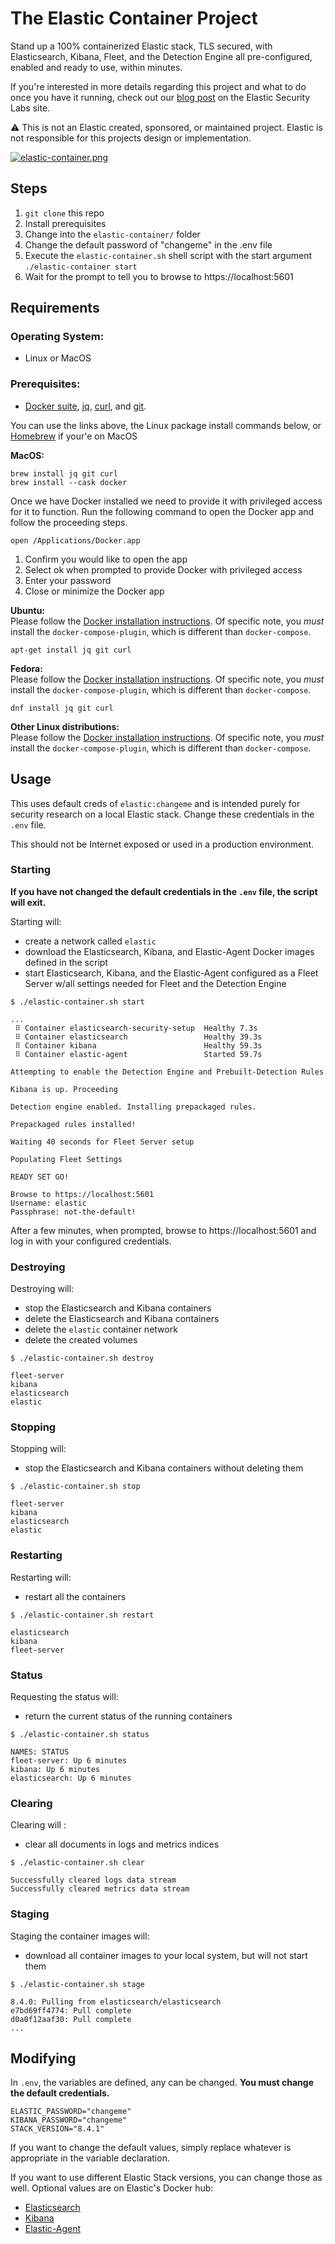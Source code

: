 # The Elastic Container Project

Stand up a 100% containerized Elastic stack, TLS secured, with Elasticsearch, Kibana, Fleet, and the Detection Engine all pre-configured, enabled and ready to use, within minutes.

If you're interested in more details regarding this project and what to do once you have it running, check out our [blog post](https://www.elastic.co/security-labs/the-elastic-container-project) on the Elastic Security Labs site.

:warning: This is not an Elastic created, sponsored, or maintained project. Elastic is not responsible for this projects design or implementation.

[![elastic-container.png](https://i.postimg.cc/J7TpsqKJ/elastic-container.png)](https://postimg.cc/NLH6VR3f)

## Steps

1. `git clone` this repo
2. Install prerequisites
3. Change into the `elastic-container/` folder
4. Change the default password of "changeme" in the .env file 
5. Execute the `elastic-container.sh` shell script with the start argument `./elastic-container start`
6. Wait for the prompt to tell you to browse to https://localhost:5601

## Requirements

### Operating System: 

- Linux or MacOS 

### Prerequisites: 

- [Docker suite](https://docs.docker.com/get-docker/), [jq](https://stedolan.github.io/jq/download/), [curl](https://curl.se/download.html), and [git](https://git-scm.com/book/en/v2/Getting-Started-Installing-Git).

You can use the links above, the Linux package install commands below, or [Homebrew](https://brew.sh/) if your'e on MacOS

**MacOS:**
```
brew install jq git curl 
brew install --cask docker
```
Once we have Docker installed we need to provide it with privileged access for it to function. Run the following command to open the Docker app and follow the proceeding steps.
```
open /Applications/Docker.app
```

1. Confirm you would like to open the app
2. Select ok when prompted to provide Docker with privileged access
3. Enter your password 
4. Close or minimize the Docker app

**Ubuntu:**  
Please follow the [Docker installation instructions](https://docs.docker.com/engine/install/ubuntu/). Of specific note, you *must* install the `docker-compose-plugin`, which is different than `docker-compose`.
```
apt-get install jq git curl
```
**Fedora:**  
Please follow the [Docker installation instructions](https://docs.docker.com/engine/install/fedora/). Of specific note, you *must* install the `docker-compose-plugin`, which is different than `docker-compose`.
```
dnf install jq git curl
```

**Other Linux distributions:**  
Please follow the [Docker installation instructions](https://docs.docker.com/engine/install/). Of specific note, you *must* install the `docker-compose-plugin`, which is different than `docker-compose`.

## Usage

This uses default creds of `elastic:changeme` and is intended purely for security research on a local Elastic stack. Change these credentials in the `.env` file.

This should not be Internet exposed or used in a production environment.

### Starting

**If you have not changed the default credentials in the `.env` file, the script will exit.**

Starting will:
- create a network called `elastic`
- download the Elasticsearch, Kibana, and Elastic-Agent Docker images defined in the script
- start Elasticsearch, Kibana, and the Elastic-Agent configured as a Fleet Server w/all settings needed for Fleet and the Detection Engine

```
$ ./elastic-container.sh start

...
 ⠿ Container elasticsearch-security-setup  Healthy 7.3s
 ⠿ Container elasticsearch                 Healthy 39.3s
 ⠿ Container kibana                        Healthy 59.3s
 ⠿ Container elastic-agent                 Started 59.7s

Attempting to enable the Detection Engine and Prebuilt-Detection Rules

Kibana is up. Proceeding

Detection engine enabled. Installing prepackaged rules.

Prepackaged rules installed!

Waiting 40 seconds for Fleet Server setup

Populating Fleet Settings

READY SET GO!

Browse to https://localhost:5601
Username: elastic
Passphrase: not-the-default!
```
After a few minutes, when prompted, browse to https://localhost:5601 and log in with your configured credentials.

### Destroying

Destroying will:
- stop the Elasticsearch and Kibana containers
- delete the Elasticsearch and Kibana containers
- delete the `elastic` container network
- delete the created volumes

```
$ ./elastic-container.sh destroy

fleet-server
kibana
elasticsearch
elastic
```

### Stopping

Stopping will:
- stop the Elasticsearch and Kibana containers without deleting them

```
$ ./elastic-container.sh stop

fleet-server
kibana
elasticsearch
elastic
```

### Restarting

Restarting will:
- restart all the containers

```
$ ./elastic-container.sh restart

elasticsearch
kibana
fleet-server
```

### Status

Requesting the status will:
- return the current status of the running containers

```
$ ./elastic-container.sh status

NAMES: STATUS
fleet-server: Up 6 minutes
kibana: Up 6 minutes
elasticsearch: Up 6 minutes
```

### Clearing

Clearing will :
- clear all documents in logs and metrics indices 

```
$ ./elastic-container.sh clear

Successfully cleared logs data stream
Successfully cleared metrics data stream
```

### Staging

Staging the container images will:
- download all container images to your local system, but will not start them

```
$ ./elastic-container.sh stage

8.4.0: Pulling from elasticsearch/elasticsearch
e7bd69ff4774: Pull complete
d0a0f12aaf30: Pull complete
...
```

## Modifying

In `.env`, the variables are defined, any can be changed. **You must change the default credentials.**
```
ELASTIC_PASSWORD="changeme"
KIBANA_PASSWORD="changeme"
STACK_VERSION="8.4.1"
```

If you want to change the default values, simply replace whatever is appropriate in the variable declaration.

If you want to use different Elastic Stack versions, you can change those as well. Optional values are on Elastic's Docker hub:

- [Elasticsearch](https://hub.docker.com/r/elastic/elasticsearch/tags?page=1&ordering=last_updated)
- [Kibana](https://hub.docker.com/r/elastic/kibana/tags?page=1&ordering=last_updated)
- [Elastic-Agent](https://hub.docker.com/r/elastic/elastic-agent/tags?page=1&ordering=last_updated)
